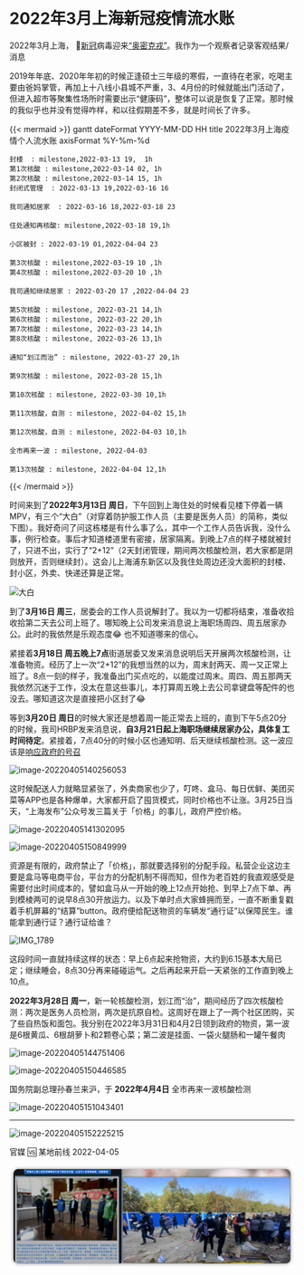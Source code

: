 # 2022年3月上海新冠疫情流水账




2022年3月上海， 🦠[新冠](https://en.wikipedia.org/wiki/COVID-19)病毒迎来[“奥密克戎”](https://en.wikipedia.org/wiki/SARS-CoV-2_Omicron_variant)。我作为一个观察者记录客观结果/消息

<!--more-->

2019年年底、2020年年初的时候正逢硕士三年级的寒假，一直待在老家，吃喝主要由爸妈掌管，再加上十八线小县城不严重，3、4月份的时候就能出门活动了，但进入超市等聚集性场所时需要出示“健康码”，整体可以说是恢复了正常。那时候的我似乎也并没有觉得咋样，和以往假期差不多，就是时间长了许多。


{{< mermaid >}}
gantt
    dateFormat YYYY-MM-DD HH
    title 2022年3月上海疫情个人流水账
    axisFormat  %Y-%m-%d

    封楼  : milestone,2022-03-13 19,  1h
    第1次核酸 : milestone,2022-03-14 02, 1h
    第2次核酸 : milestone,2022-03-14 15, 1h
    封闭式管理  : 2022-03-13 19,2022-03-16 16
    
    我司通知居家  : 2022-03-16 18,2022-03-18 23
    
    住处通知再核酸: milestone,2022-03-18 19,1h
    
    小区被封 : 2022-03-19 01,2022-04-04 23
    
    第3次核酸 : milestone,2022-03-19 10 ,1h
    第4次核酸 : milestone,2022-03-20 10 ,1h
    
    我司通知继续居家 : 2022-03-20 17 ,2022-04-04 23
    
    第5次核酸 : milestone, 2022-03-21 14,1h
    第6次核酸 : milestone, 2022-03-22 20,1h
    第7次核酸 : milestone, 2022-03-23 14,1h
    第8次核酸 : milestone, 2022-03-26 13,1h
    
    通知“划江而治” : milestone, 2022-03-27 20,1h
    
    第9次核酸 : milestone, 2022-03-28 15,1h
    
    第10次核酸 : milestone, 2022-03-30 10,1h
    
    第11次核酸，自测 : milestone, 2022-04-02 15,1h
    
    第12次核酸，自测 : milestone, 2022-04-03 10,1h
    
    全市再来一波 : milestone, 2022-04-03
    
    第13次核酸 : milestone, 2022-04-04 12,1h
{{< /mermaid >}}





时间来到了**2022年3月13日 周日**，下午回到上海住处的时候看见楼下停着一辆MPV，有三个“大白”（对穿着防护服工作人员（主要是医务人员）的简称，类似下图）。我好奇问了问这栋楼是有什么事了么，其中一个工作人员告诉我，没什么事，例行检查。事后才知道楼道里有密接，居家隔离。到晚上7点的样子楼就被封了，只进不出，实行了“2+12”（2天封闭管理，期间两次核酸检测，若大家都是阴则放开，否则继续封）。这会儿上海浦东新区以及我住处周边还没大面积的封楼、封小区，外卖、快递还算是正常。

![大白](https://gitee.com/unclehuzi/picture/raw/master/img/merlin_203870247_854ccfae-b075-4556-bf69-6c023309eb52-master1050.jpg)

到了**3月16日 周三**，居委会的工作人员说解封了。我以为一切都将结束，准备收拾收拾第二天去公司上班了。哪知晚上公司发来消息说上海职场周四、周五居家办公。此时的我依然是乐观态度😂 也不知道哪来的信心。

紧接着**3月18日 周五晚上7点**街道居委又发来消息说明后天开展两次核酸检测，让准备物资。经历了上一次“2+12”的我想当然的以为，周末封两天、周一又正常上班了。8点一刻的样子，我准备出门买点吃的，以能度过周末。周四、周五那两天我依然沉迷于工作，没太在意这些事儿，本打算周五晚上去公司拿键盘等配件的也没去。哪知道这次是直接把小区封了😂

等到**3月20日 周日**的时候大家还是想着周一能正常去上班的，直到下午5点20分的时候，我司HRBP发来消息说，**自3月21日起上海职场继续居家办公，具体复工时间待定**。紧接着，7点40分的时候小区也通知明、后天继续核酸检测。这一波应该是[响应政府的号召](https://mp.weixin.qq.com/s/ZrUzGlDkigQLR_Gs3jP95A)

![image-20220405140256053](https://gitee.com/unclehuzi/picture/raw/master/img/image-20220405140256053.png)

这时候配送人力就略显紧张了，外卖商家也少了，叮咚、盒马、每日优鲜、美团买菜等APP也是各种爆单，大家都开启了囤货模式，同时价格也不让涨。3月25日当天，“上海发布”公众号发三篇关于「价格」的事儿，政府严控价格。

![image-20220405141302095](https://gitee.com/unclehuzi/picture/raw/master/img/image-20220405141302095.png)

![image-20220405150849999](https://gitee.com/unclehuzi/picture/raw/master/img/image-20220405150849999.png)

资源是有限的，政府禁止了「价格」，那就要选择别的分配手段。私营企业这边主要是盒马等电商平台，平台方的分配机制不得而知，但作为老百姓的我直观感受是需要付出时间成本的，譬如盒马从一开始的晚上12点开始抢、到早上7点下单、再到模棱两可的说早8点30开放运力。以及下单时点大家蜂拥而至，一直不断重复戳着手机屏幕的“结算”button。政府便给配送物资的车辆发“通行证”以保障民生。谁能拿到通行证？通行证给谁？

![IMG_1789](https://gitee.com/unclehuzi/picture/raw/master/img/IMG_1789.jpg)

这段时间一直就持续这样的状态：早上6点起来抢物资，大约到6.15基本大局已定；继续睡会，8点30分再来碰碰运气。之后再起来开启一天紧张的工作直到晚上10点。

**2022年3月28日 周一**，新一轮核酸检测，划江而“治”，期间经历了四次核酸检测：两次是医务人员检测，两次是抗原自检。这周好在跟上了一两个社区团购，买了些自热饭和面包。我分别在2022年3月31日和4月2日领到政府的物资，第一波是6根黄瓜、6根胡萝卜和2颗卷心菜；第二波是挂面、一袋火腿肠和一罐午餐肉

![image-20220405144751406](https://gitee.com/unclehuzi/picture/raw/master/img/image-20220405144751406.png)

![image-20220405150446585](https://gitee.com/unclehuzi/picture/raw/master/img/image-20220405150446585.png)

国务院副总理孙春兰来沪，于 **2022年4月4日** 全市再来一波核酸检测

![image-20220405151043401](https://gitee.com/unclehuzi/picture/raw/master/img/image-20220405151043401.png)

---

![image-20220405152225215](https://gitee.com/unclehuzi/picture/raw/master/img/image-20220405152225215.png)

官媒 🆚 某地前线 2022-04-05

![](sh.png)






<head> 
    <script defer src="https://use.fontawesome.com/releases/v5.0.13/js/all.js"></script> 
    <script defer src="https://use.fontawesome.com/releases/v5.0.13/js/v4-shims.js"></script> 
</head> 
<link rel="stylesheet" href="https://use.fontawesome.com/releases/v5.0.13/css/all.css">

